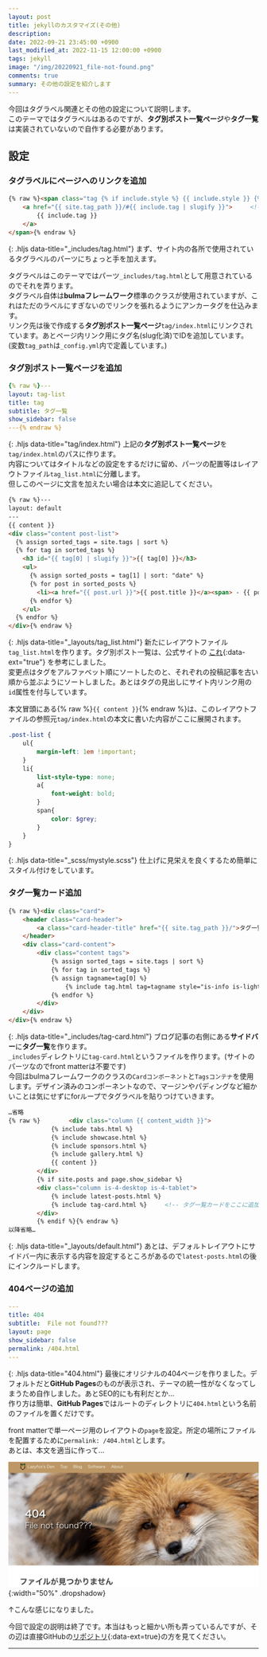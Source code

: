 ```yaml
---
layout: post
title: jekyllのカスタマイズ(その他)
description: 
date: 2022-09-21 23:45:00 +0900
last_modified_at: 2022-11-15 12:00:00 +0900
tags: jekyll
image: "/img/20220921_file-not-found.png"
comments: true
summary: その他の設定を紹介します
---
```

今回はタグラベル関連とその他の設定について説明します。  
このテーマではタグラベルはあるのですが、**タグ別ポスト一覧ページ**や**タグ一覧**は実装されていないので自作する必要があります。

## 設定
### タグラベルにページへのリンクを追加
```html
{% raw %}<span class="tag {% if include.style %} {{ include.style }} {% else %} is-primary {% endif %}">
    <a href="{{ site.tag_path }}/#{{ include.tag | slugify }}">     <!-- このアンカータグを追加 -->
        {{ include.tag }}
    </a>
</span>{% endraw %}
```
{: .hljs data-title="_includes/tag.html"}
まず、サイト内の各所で使用されているタグラベルのパーツにちょっと手を加えます。  

タグラベルはこのテーマではパーツ`_includes/tag.html`として用意されているのでそれを弄ります。  
タグラベル自体は**bulmaフレームワーク**標準のクラスが使用されていますが、これはただのラベルにすぎないのでリンクを張れるようにアンカータグを仕込みます。  
リンク先は後で作成する**タグ別ポスト一覧ページ**`tag/index.html`にリンクされています。あとページ内リンク用にタグ名(slug化済)でIDを追加しています。  
(変数`tag_path`は`_config.yml`内で定義しています。)
### タグ別ポスト一覧ページを追加
```yml
{% raw %}---
layout: tag-list
title: tag
subtitle: タグ一覧
show_sidebar: false
---{% endraw %}
```
{: .hljs data-title="tag/index.html"}
上記の**タグ別ポスト一覧ページ**を`tag/index.html`のパスに作ります。  
内容についてはタイトルなどの設定をするだけに留め、パーツの配置等はレイアウトファイル`tag_list.html`に分離します。  
但しこのページに文言を加えたい場合は本文に追記してください。

```html
{% raw %}---
layout: default
---
{{ content }}
<div class="content post-list">
  {% assign sorted_tags = site.tags | sort %}
  {% for tag in sorted_tags %}
    <h3 id="{{ tag[0] | slugify }}">{{ tag[0] }}</h3>
    <ul>
      {% assign sorted_posts = tag[1] | sort: "date" %}
      {% for post in sorted_posts %}
        <li><a href="{{ post.url }}">{{ post.title }}</a><span> - {{ post.date | date_to_xmlschema | date: "%Y/%m/%d" }}</span></li>
      {% endfor %}
    </ul>
  {% endfor %}
</div>{% endraw %}
```
{: .hljs data-title="_layouts/tag_list.html"}
新たにレイアウトファイル`tag_list.html`を作ります。タグ別ポスト一覧は、公式サイトの
[これ](http://jekyllrb-ja.github.io/docs/posts/#%E3%82%BF%E3%82%B0){:data-ext="true"}
を参考にしました。  
変更点はタグをアルファベット順にソートしたのと、それぞれの投稿記事を古い順から並ぶようにソートしました。あとはタグの見出しにサイト内リンク用の`id`属性を付与しています。

本文冒頭にある{% raw %}`{{ content }}`{% endraw %}は、このレイアウトファイルの参照元`tag/index.html`の本文に書いた内容がここに展開されます。
```scss
.post-list {
    ul{
        margin-left: 1em !important;
    }
    li{
        list-style-type: none;
        a{
            font-weight: bold;
        }
        span{
            color: $grey;
        }
    }
}
```
{: .hljs data-title="_scss/mystyle.scss"}
仕上げに見栄えを良くするため簡単にスタイル付けをしています。

### タグ一覧カード追加
```html
{% raw %}<div class="card">
    <header class="card-header">
        <a class="card-header-title" href="{{ site.tag_path }}/">タグ一覧</a>
    </header>
    <div class="card-content">
        <div class="content tags">
            {% assign sorted_tags = site.tags | sort %}
            {% for tag in sorted_tags %}
            {% assign tagname=tag[0] %}
                {% include tag.html tag=tagname style="is-info is-light is-medium"%}
            {% endfor %}
        </div>
    </div>
</div>{% endraw %}
```
{: .hljs data-title="_includes/tag-card.html"}
ブログ記事の右側にある**サイドバー**に**タグ一覧**を作ります。  
`_includes`ディレクトリに`tag-card.html`というファイルを作ります。(サイトのパーツなのでfront matterは不要です)  
今回はbulmaフレームワークのクラスの`Cardコンポーネント`と`Tagsコンテナ`を使用します。デザイン済みのコンポーネントなので、マージンやパディングなど細かいことは気にせずにforループでタグラベルを貼りつけていきます。

```html
…省略
{% raw %}        <div class="column {{ content_width }}">
            {% include tabs.html %}
            {% include showcase.html %}
            {% include sponsors.html %}
            {% include gallery.html %}
            {{ content }}
        </div>
        {% if site.posts and page.show_sidebar %}
        <div class="column is-4-desktop is-4-tablet">
            {% include latest-posts.html %}
            {% include tag-card.html %}     <!-- タグ一覧カードをここに追加 -->
        </div>
        {% endif %}{% endraw %}
以降省略…
```
{: .hljs data-title="_layouts/default.html"}
あとは、デフォルトレイアウトにサイドバー内に表示する内容を設定するところがあるので`latest-posts.html`の後にインクルードします。

### 404ページの追加
```yml
---
title: 404
subtitle:  File not found???
layout: page
show_sidebar: false
permalink: /404.html
---
```
{: .hljs data-title="404.html"}
最後にオリジナルの404ページを作りました。デフォルトだと**GitHub Pages**のものが表示され、テーマの統一性がなくなってしまうため自作しました。あとSEO的にも有利だとか…  
作り方は簡単、**GitHub Pages**ではルートのディレクトリに`404.html`という名前のファイルを置くだけです。

front matterで単一ページ用のレイアウトの`page`を設定。所定の場所にファイルを配置するために`permalink: /404.html`とします。  
あとは、本文を適当に作って…

![NotfoundPage](/img/20220921_file-not-found.png "404ページ"){:width="50%" .dropshadow}

↑こんな感じになりました。

今回で設定の説明は終了です。本当はもっと細かい所も弄っているんですが、その辺は直接GitHubの[リポジトリ](https://github.com/lazyfox1974/lazyfox1974.github.io){:data-ext=true}の方を見てください。

***
